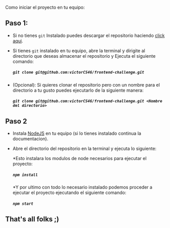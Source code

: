 Como iniciar el proyecto en tu equipo:

## Paso 1:

 - Si no tienes ```git``` Instalado puedes descargar el repositorio haciendo [click aqui](https://github.com/victorCS46/frontend-challenge/archive/master.zip). 

 - Si tienes ```git``` instalado en tu equipo, abre la terminal y dirigite al directorio que deseas almacenar el repositorio
   y Ejecuta el siguiente comando:
   ##### ```git clone git@github.com:victorCS46/frontend-challenge.git```
  
 - (Opcional): Si quieres clonar el repositorio pero con un nombre para el directorio a tu gusto puedes ejecutarlo de la   siguiente manera:
    ##### `git clone git@github.com:victorCS46/frontend-challenge.git <Nombre del directorio>`

## Paso 2
- Instala [NodeJS](https://nodejs.org/es/) en tu equipo (si lo tienes instalado continua la documentacion).
- Abre el directorio del repositorio en la terminal y ejecuta lo siguiente:

   *Esto instalara los modulos de node necesarios para ejecutar el proyecto:
   ##### `npm install`

   *Y por ultimo con todo lo necesario instalado podemos proceder a ejecutar el proyecto ejecutando el siguiente comando:
   ##### `npm start`


## That's all folks ;)
